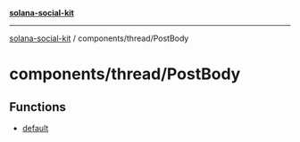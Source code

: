 [**solana-social-kit**](../../../README.md)

***

[solana-social-kit](../../../README.md) / components/thread/PostBody

# components/thread/PostBody

## Functions

- [default](functions/default.md)
